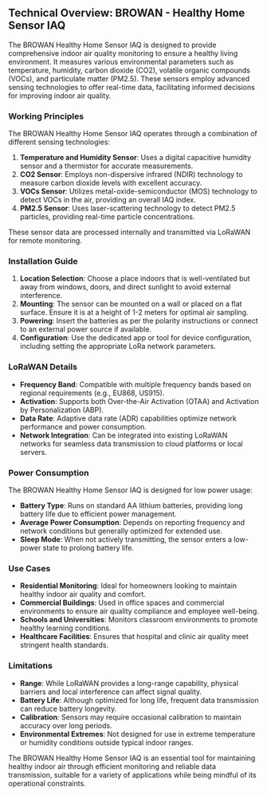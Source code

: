 ## Technical Overview: BROWAN - Healthy Home Sensor IAQ

The BROWAN Healthy Home Sensor IAQ is designed to provide comprehensive indoor air quality monitoring to ensure a healthy living environment. It measures various environmental parameters such as temperature, humidity, carbon dioxide (CO2), volatile organic compounds (VOCs), and particulate matter (PM2.5). These sensors employ advanced sensing technologies to offer real-time data, facilitating informed decisions for improving indoor air quality.

### Working Principles

The BROWAN Healthy Home Sensor IAQ operates through a combination of different sensing technologies:

1. **Temperature and Humidity Sensor**: Uses a digital capacitive humidity sensor and a thermistor for accurate measurements.
2. **CO2 Sensor**: Employs non-dispersive infrared (NDIR) technology to measure carbon dioxide levels with excellent accuracy.
3. **VOCs Sensor**: Utilizes metal-oxide-semiconductor (MOS) technology to detect VOCs in the air, providing an overall IAQ index.
4. **PM2.5 Sensor**: Uses laser-scattering technology to detect PM2.5 particles, providing real-time particle concentrations.

These sensor data are processed internally and transmitted via LoRaWAN for remote monitoring.

### Installation Guide

1. **Location Selection**: Choose a place indoors that is well-ventilated but away from windows, doors, and direct sunlight to avoid external interference.
2. **Mounting**: The sensor can be mounted on a wall or placed on a flat surface. Ensure it is at a height of 1-2 meters for optimal air sampling.
3. **Powering**: Insert the batteries as per the polarity instructions or connect to an external power source if available.
4. **Configuration**: Use the dedicated app or tool for device configuration, including setting the appropriate LoRa network parameters.

### LoRaWAN Details

- **Frequency Band**: Compatible with multiple frequency bands based on regional requirements (e.g., EU868, US915).
- **Activation**: Supports both Over-the-Air Activation (OTAA) and Activation by Personalization (ABP).
- **Data Rate**: Adaptive data rate (ADR) capabilities optimize network performance and power consumption.
- **Network Integration**: Can be integrated into existing LoRaWAN networks for seamless data transmission to cloud platforms or local servers.

### Power Consumption

The BROWAN Healthy Home Sensor IAQ is designed for low power usage:

- **Battery Type**: Runs on standard AA lithium batteries, providing long battery life due to efficient power management.
- **Average Power Consumption**: Depends on reporting frequency and network conditions but generally optimized for extended use.
- **Sleep Mode**: When not actively transmitting, the sensor enters a low-power state to prolong battery life.

### Use Cases

- **Residential Monitoring**: Ideal for homeowners looking to maintain healthy indoor air quality and comfort.
- **Commercial Buildings**: Used in office spaces and commercial environments to ensure air quality compliance and employee well-being.
- **Schools and Universities**: Monitors classroom environments to promote healthy learning conditions.
- **Healthcare Facilities**: Ensures that hospital and clinic air quality meet stringent health standards.

### Limitations

- **Range**: While LoRaWAN provides a long-range capability, physical barriers and local interference can affect signal quality.
- **Battery Life**: Although optimized for long life, frequent data transmission can reduce battery longevity.
- **Calibration**: Sensors may require occasional calibration to maintain accuracy over long periods.
- **Environmental Extremes**: Not designed for use in extreme temperature or humidity conditions outside typical indoor ranges.

The BROWAN Healthy Home Sensor IAQ is an essential tool for maintaining healthy indoor air through efficient monitoring and reliable data transmission, suitable for a variety of applications while being mindful of its operational constraints.